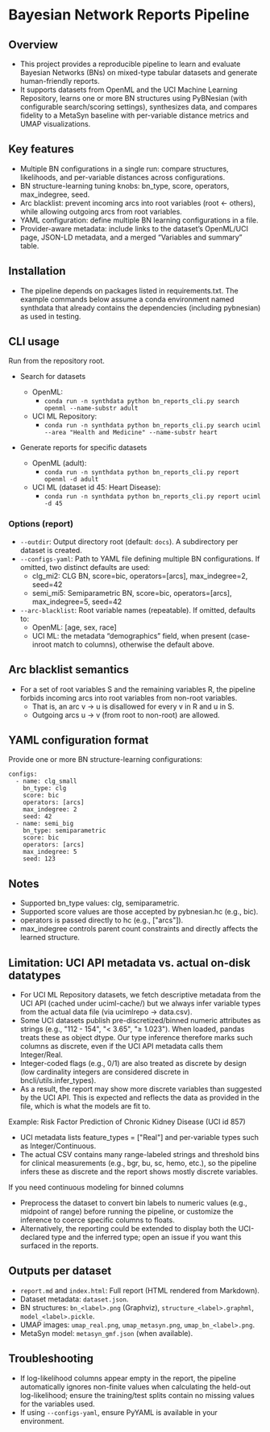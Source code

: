 # Bayesian Network Reports Pipeline

## Overview
- This project provides a reproducible pipeline to learn and evaluate Bayesian Networks (BNs) on mixed-type tabular datasets and generate human-friendly reports.
- It supports datasets from OpenML and the UCI Machine Learning Repository, learns one or more BN structures using PyBNesian (with configurable search/scoring settings), synthesizes data, and compares fidelity to a MetaSyn baseline with per-variable distance metrics and UMAP visualizations.

## Key features
- Multiple BN configurations in a single run: compare structures, likelihoods, and per-variable distances across configurations.
- BN structure-learning tuning knobs: bn_type, score, operators, max_indegree, seed.
- Arc blacklist: prevent incoming arcs into root variables (root <- others), while allowing outgoing arcs from root variables.
- YAML configuration: define multiple BN learning configurations in a file.
- Provider-aware metadata: include links to the dataset’s OpenML/UCI page, JSON-LD metadata, and a merged “Variables and summary” table.

## Installation
- The pipeline depends on packages listed in requirements.txt. The example commands below assume a conda environment named synthdata that already contains the dependencies (including pybnesian) as used in testing.

## CLI usage
Run from the repository root.

- Search for datasets
  - OpenML:
    - `conda run -n synthdata python bn_reports_cli.py search openml --name-substr adult`
  - UCI ML Repository:
    - `conda run -n synthdata python bn_reports_cli.py search uciml --area "Health and Medicine" --name-substr heart`

- Generate reports for specific datasets
  - OpenML (adult):
    - `conda run -n synthdata python bn_reports_cli.py report openml -d adult`
  - UCI ML (dataset id 45: Heart Disease):
    - `conda run -n synthdata python bn_reports_cli.py report uciml -d 45`

### Options (report)
- `--outdir`: Output directory root (default: `docs`). A subdirectory per dataset is created.
- `--configs-yaml`: Path to YAML file defining multiple BN configurations. If omitted, two distinct defaults are used:
  - clg_mi2: CLG BN, score=bic, operators=[arcs], max_indegree=2, seed=42
  - semi_mi5: Semiparametric BN, score=bic, operators=[arcs], max_indegree=5, seed=42
- `--arc-blacklist`: Root variable names (repeatable). If omitted, defaults to:
  - OpenML: [age, sex, race]
  - UCI ML: the metadata “demographics” field, when present (case-inroot match to columns), otherwise the default above.

## Arc blacklist semantics
- For a set of root variables S and the remaining variables R, the pipeline forbids incoming arcs into root variables from non-root variables.
  - That is, an arc v -> u is disallowed for every v in R and u in S.
  - Outgoing arcs u -> v (from root to non-root) are allowed.

## YAML configuration format
Provide one or more BN structure-learning configurations:

```
configs:
  - name: clg_small
    bn_type: clg
    score: bic
    operators: [arcs]
    max_indegree: 2
    seed: 42
  - name: semi_big
    bn_type: semiparametric
    score: bic
    operators: [arcs]
    max_indegree: 5
    seed: 123
```

## Notes
- Supported bn_type values: clg, semiparametric.
- Supported score values are those accepted by pybnesian.hc (e.g., bic).
- operators is passed directly to hc (e.g., ["arcs"]).
- max_indegree controls parent count constraints and directly affects the learned structure.

## Limitation: UCI API metadata vs. actual on-disk datatypes
- For UCI ML Repository datasets, we fetch descriptive metadata from the UCI API (cached under uciml-cache/) but we always infer variable types from the actual data file (via ucimlrepo -> data.csv).
- Some UCI datasets publish pre-discretized/binned numeric attributes as strings (e.g., "112 - 154", "< 3.65", "≥ 1.023"). When loaded, pandas treats these as object dtype. Our type inference therefore marks such columns as discrete, even if the UCI API metadata calls them Integer/Real.
- Integer-coded flags (e.g., 0/1) are also treated as discrete by design (low cardinality integers are considered discrete in bncli/utils.infer_types).
- As a result, the report may show more discrete variables than suggested by the UCI API. This is expected and reflects the data as provided in the file, which is what the models are fit to.

Example: Risk Factor Prediction of Chronic Kidney Disease (UCI id 857)
- UCI metadata lists feature_types = ["Real"] and per-variable types such as Integer/Continuous.
- The actual CSV contains many range-labeled strings and threshold bins for clinical measurements (e.g., bgr, bu, sc, hemo, etc.), so the pipeline infers these as discrete and the report shows mostly discrete variables.

If you need continuous modeling for binned columns
- Preprocess the dataset to convert bin labels to numeric values (e.g., midpoint of range) before running the pipeline, or customize the inference to coerce specific columns to floats.
- Alternatively, the reporting could be extended to display both the UCI-declared type and the inferred type; open an issue if you want this surfaced in the reports.

## Outputs per dataset
- `report.md` and `index.html`: Full report (HTML rendered from Markdown).
- Dataset metadata: `dataset.json`.
- BN structures: `bn_<label>.png` (Graphviz), `structure_<label>.graphml`, `model_<label>.pickle`.
- UMAP images: `umap_real.png`, `umap_metasyn.png`, `umap_bn_<label>.png`.
- MetaSyn model: `metasyn_gmf.json` (when available).

## Troubleshooting
- If log-likelihood columns appear empty in the report, the pipeline automatically ignores non-finite values when calculating the held-out log-likelihood; ensure the training/test splits contain no missing values for the variables used.
- If using `--configs-yaml`, ensure PyYAML is available in your environment.
